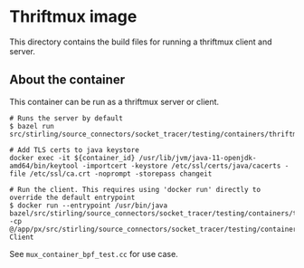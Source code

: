 # Thriftmux image

This directory contains the build files for running a thriftmux client and server.

## About the container

This container can be run as a thriftmux server or client.

```
# Runs the server by default
$ bazel run src/stirling/source_connectors/socket_tracer/testing/containers/thriftmux:server_image

# Add TLS certs to java keystore
docker exec -it ${container_id} /usr/lib/jvm/java-11-openjdk-amd64/bin/keytool -importcert -keystore /etc/ssl/certs/java/cacerts -file /etc/ssl/ca.crt -noprompt -storepass changeit

# Run the client. This requires using 'docker run' directly to override the default entrypoint
$ docker run --entrypoint /usr/bin/java bazel/src/stirling/source_connectors/socket_tracer/testing/containers/thriftmux:server_image -cp @/app/px/src/stirling/source_connectors/socket_tracer/testing/containers/thriftmux/server_image.classpath Client
```

See `mux_container_bpf_test.cc` for use case.

